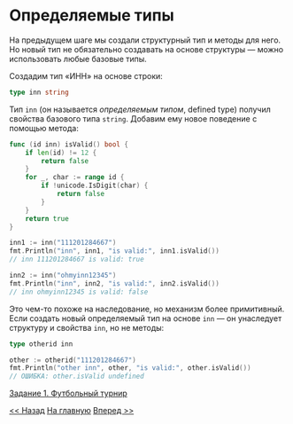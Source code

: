 # Определяемые типы

На предыдущем шаге мы создали структурный тип и методы для него. Но новый тип не обязательно создавать на основе структуры — можно использовать любые базовые типы.

Создадим тип «ИНН» на основе строки:

```go
type inn string
```

Тип `inn` (он называется *определяемым типом*, defined type) получил свойства базового типа `string`. Добавим ему новое поведение с помощью метода:

```go
func (id inn) isValid() bool {
    if len(id) != 12 {
        return false
    }
    for _, char := range id {
        if !unicode.IsDigit(char) {
            return false
        }
    }
    return true
}
```

```go
inn1 := inn("111201284667")
fmt.Println("inn", inn1, "is valid:", inn1.isValid())
// inn 111201284667 is valid: true

inn2 := inn("ohmyinn12345")
fmt.Println("inn", inn2, "is valid:", inn2.isValid())
// inn ohmyinn12345 is valid: false
```

Это чем-то похоже на наследование, но механизм более примитивный. Если создать новый определяемый тип на основе `inn` — он унаследует структуру и свойства `inn`, но не методы:

```go
type otherid inn

other := otherid("111201284667")
fmt.Println("other inn", other, "is valid:", other.isValid())
// ОШИБКА: other.isValid undefined
```

[Задание 1. Футбольный турнир](tasks/task1.md)

[<< Назад](methods.md) [На главную](content.md) [Вперед >>](composition.md)